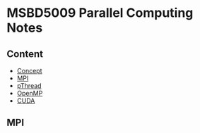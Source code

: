 # MSBD5009 Parallel Computing Notes

## Content
- [Concept]()
- [MPI](#MPI)
- [pThread]()
- [OpenMP]()
- [CUDA]()

## MPI
